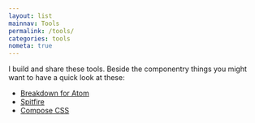 ```yaml
---
layout: list
mainnav: Tools
permalink: /tools/
categories: tools
nometa: true
---
```

I build and share these tools. Beside the componentry things you might want to have a quick look at these:

- [Breakdown for Atom](/tools/breakdown/)
- [Spitfire](/tools/spitfire/)
- [Compose CSS](/tools/compose/)

